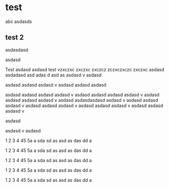 # test
abc
asdasds

## test 2
asdasdasd

asdasd

Test
asdasd
asdasd
test
vzxczxc
zxczxc
zxczcz
zczxczxczc
zxczxc
asdasd
asdadasd
asd
adas
d
asd
as
asdasd
v
asdasd


asdasd
asdasd
asdasd
v
asdasd
asdasd
asdasd

asdasd
asdasd
asdasd
asdasd
v
asdasd
asdasd
asdasd
asdasd
v
asdasd
asdasd
asdasd
asdasd
v
asdasd
asdasdasdasd
asdasd
v
asdasd
asdasd
asdasd
v
asdasd
asdasd
asdasd
v
asdasd
asdasd
asdasd
v
asdasd
asdasd
asdasd
v

asdasd

asdasd
v
asdasd

1
2
3
4
45
5a
a
sda
sd
as
asd
as
das
dd
a

1
2
3
4
45
5a
a
sda
sd
as
asd
as
das
dd
a

1
2
3
4
45
5a
a
sda
sd
as
asd
as
das
dd
a

1
2
3
4
45
5a
a
sda
sd
as
asd
as
das
dd
a

1
2
3
4
45
5a
a
sda
sd
as
asd
as
das
dd
a